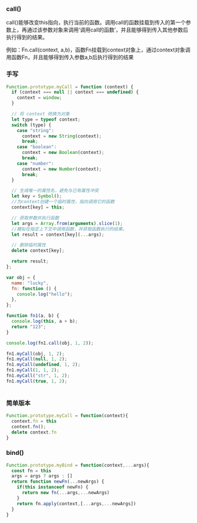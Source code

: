 ### **call()**

call()能够改变this指向，执行当前的函数。调用call的函数挂载到传入的第一个参数上，再通过该参数对象来调用‘调用call的函数’，并且能够得到传入其他参数后执行得到的结果。

例如：Fn.call(context, a,b)，函数Fn挂载到context对象上，通过context对象调用函数Fn，并且能够得到传入参数a,b后执行得到的结果

### **手写**
```js
Function.prototype.myCall = function (context) {
  if (context === null || context === undefined) {
    context = window;
  }

  // 将 context 转换为对象
  let type = typeof context;
  switch (type) {
    case "string":
      context = new String(context);
      break;
    case "boolean":
      context = new Boolean(context);
      break;
    case "number":
      context = new Number(context);
      break;
  }

  // 生成唯一的属性名，避免与已有属性冲突
  let key = Symbol();
  //为context创建一个临时属性，指向调用它的函数
  context[key] = this;

  // 获取参数并执行函数
  let args = Array.from(arguments).slice(1);
  //模拟在指定上下文中调用函数，并获取函数执行的结果。
  let result = context[key](...args);

  // 删除临时属性
  delete context[key];

  return result;
};

var obj = {
  name: "lucky",
  fn: function () {
    console.log("hello");
  },
};

function fn1(a, b) {
  console.log(this, a + b);
  return "123";
}

console.log(fn1.call(obj, 1, 2));

fn1.myCall(obj, 1, 2);
fn1.myCall(null, 1, 2);
fn1.myCall(undefined, 1, 2);
fn1.myCall(1, 1, 2);
fn1.myCall("str", 1, 2);
fn1.myCall(true, 1, 2);
 
```

### **简单版本**

```js
Function.prototype.myCall = function(context){
  context.fn = this
  context.fn();
  delete context.fn
}

```

### bind()

```js
Function.prototype.myBind = function(context,...args){
  const fn = this
  args = args ? args : []
  return function newFn(...newArgs) {
    if(this instanceof newFn) {
      return new fn(...args,...newArgs)
    }
    return fn.apply(context,[...args,...newArgs])
  }
}
```